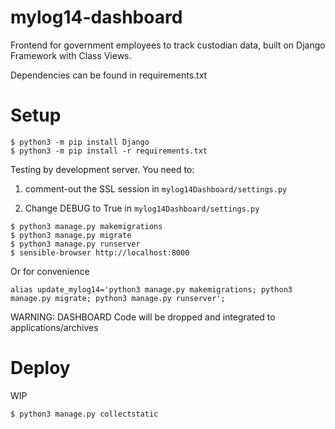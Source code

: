# mylog14-dashboard

Frontend for government employees to track custodian data, built on Django Framework with Class Views.

Dependencies can be found in requirements.txt

# Setup

```
$ python3 -m pip install Django
$ python3 -m pip install -r requirements.txt
```

Testing by development server. You need to:

1. comment-out the SSL session in `mylog14Dashboard/settings.py`

2. Change DEBUG to True in `mylog14Dashboard/settings.py`


```
$ python3 manage.py makemigrations
$ python3 manage.py migrate
$ python3 manage.py runserver
$ sensible-browser http://localhost:8000
```

Or for convenience
```
alias update_mylog14='python3 manage.py makemigrations; python3 manage.py migrate; python3 manage.py runserver';  

```


WARNING: DASHBOARD Code will be dropped and integrated to applications/archives

# Deploy

WIP

```
$ python3 manage.py collectstatic
```
